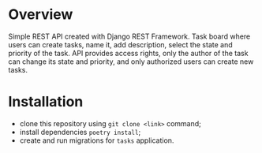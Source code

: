 # Overview

Simple REST API created with Django REST Framework. Task board where users can create tasks, name it, add description, select the state and priority of the task. API provides access rights, only the author of the task can change its state and priority, and only authorized users can create new tasks.

# Installation

- clone this repository using `git clone <link>` command;
- install dependencies `poetry install`;
- create and run migrations for `tasks` application.
